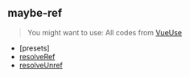 ## maybe-ref
> You might want to use:
> All codes from [VueUse](https://github.com/vueuse/vueuse)

<!-- FUNCTIONS START -->
- [presets]
- [resolveRef](src/resolve-ref/index.md)
- [resolveUnref](src/resolve-unref/index.md)

